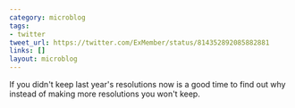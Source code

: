 ```yaml
---
category: microblog
tags:
- twitter
tweet_url: https://twitter.com/ExMember/status/814352892085882881
links: []
layout: microblog
---
```

If you didn't keep last year's resolutions now is a good time to find out why instead of making more resolutions you won't keep.
